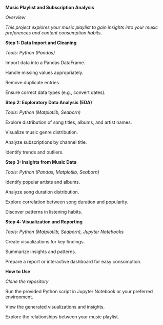 **Music Playlist and Subscription Analysis**


*Overview*

*This project explores your music playlist to gain insights into your music preferences and content consumption habits.*

**Step 1: Data Import and Cleaning**

*Tools: Python (Pandas)*


Import data into a Pandas DataFrame.

Handle missing values appropriately.

Remove duplicate entries.

Ensure correct data types (e.g., convert dates).


**Step 2: Exploratory Data Analysis (EDA)**

*Tools: Python (Matplotlib, Seaborn)*

Explore distribution of song titles, albums, and artist names.

Visualize music genre distribution.

Analyze subscriptions by channel title.

Identify trends and outliers.


**Step 3: Insights from Music Data**

*Tools: Python (Pandas, Matplotlib, Seaborn)*


Identify popular artists and albums.

Analyze song duration distribution.

Explore correlation between song duration and popularity.

Discover patterns in listening habits.


**Step 4: Visualization and Reporting**

*Tools: Python (Matplotlib, Seaborn), Jupyter Notebooks*

Create visualizations for key findings.

Summarize insights and patterns.

Prepare a report or interactive dashboard for easy consumption.

**How to Use**

*Clone the repository*

Run the provided Python script in Jupyter Notebook or your preferred environment.

View the generated visualizations and insights.

Explore the relationships between your music playlist.
